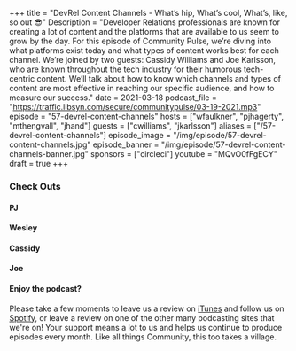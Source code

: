 +++
title = "DevRel Content Channels - What’s hip, What’s cool, What’s, like, so out 😎"
Description = "Developer Relations professionals are known for creating a lot of content and the platforms that are available to us seem to grow by the day. For this episode of Community Pulse, we’re diving into what platforms exist today and what types of content works best for each channel. We’re joined by two guests: Cassidy Williams and Joe Karlsson, who are known throughout the tech industry for their humorous tech-centric content. We’ll talk about how to know which channels and types of content are most effective in reaching our specific audience, and how to measure our success."
date = 2021-03-18
podcast_file = "https://traffic.libsyn.com/secure/communitypulse/03-19-2021.mp3"
episode = "57-devrel-content-channels"
hosts = ["wfaulkner", "pjhagerty", "mthengvall", "jhand"]
guests = ["cwilliams", "jkarlsson"]
aliases = ["/57-devrel-content-channels"]
episode_image = "/img/episode/57-devrel-content-channels.jpg"
episode_banner = "/img/episode/57-devrel-content-channels-banner.jpg"
sponsors = ["circleci"]
youtube = "MQvO0fFgECY"
draft = true
+++

### Check Outs

#### PJ

#### Wesley

#### Cassidy

#### Joe

#### Enjoy the podcast?
Please take a few moments to leave us a review on [iTunes](https://itunes.apple.com/us/podcast/community-pulse/id1218368182?mt=2) and follow us on [Spotify](https://open.spotify.com/show/3I7g5WfMSgpWu38zZMjet?si=565TMb81SaWwrJYbAIeOxQ), or leave a review on one of the other many podcasting sites that we're on! Your support means a lot to us and helps us continue to produce episodes every month. Like all things Community, this too takes a village.

